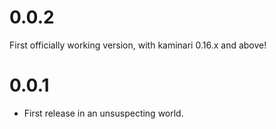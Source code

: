 # 0.0.2

First officially working version, with kaminari 0.16.x and above!

# 0.0.1

* First release in an unsuspecting world.
